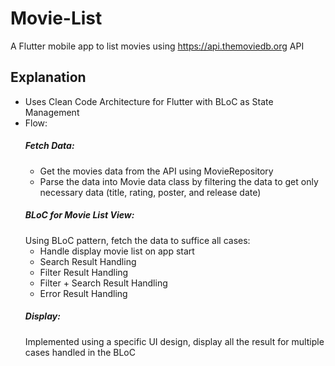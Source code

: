 # Movie-List

A Flutter mobile app to list movies using https://api.themoviedb.org API

## Explanation

- Uses Clean Code Architecture for Flutter with BLoC as State Management
- Flow:
  ##### Fetch Data:
    - Get the movies data from the API using MovieRepository
    - Parse the data into Movie data class by filtering the data to get only necessary data (title, rating, poster, and release date)
  ##### BLoC for Movie List View:
    Using BLoC pattern, fetch the data to suffice all cases:
    - Handle display movie list on app start
    - Search Result Handling
    - Filter Result Handling
    - Filter + Search Result Handling
    - Error Result Handling
  ##### Display:
     Implemented using a specific UI design, display all the result for multiple cases handled in the BLoC
